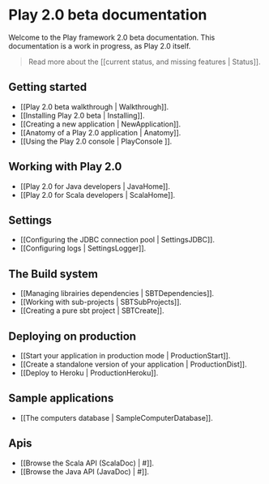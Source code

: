 # Play 2.0 beta documentation

Welcome to the Play framework 2.0 beta documentation. This documentation is a work in progress, as Play 2.0 itself. 

> Read more about the [[current status, and missing features | Status]].

## Getting started

- [[Play 2.0 beta walkthrough | Walkthrough]].
- [[Installing Play 2.0 beta | Installing]].
- [[Creating a new application | NewApplication]].
- [[Anatomy of a Play 2.0 application | Anatomy]].
- [[Using the Play 2.0 console | PlayConsole ]].

## Working with Play 2.0

- [[Play 2.0 for Java developers | JavaHome]].
- [[Play 2.0 for Scala developers | ScalaHome]].

## Settings

- [[Configuring the JDBC connection pool | SettingsJDBC]].
- [[Configuring logs | SettingsLogger]].

## The Build system

- [[Managing librairies dependencies | SBTDependencies]].
- [[Working with sub-projects | SBTSubProjects]].
- [[Creating a pure sbt project | SBTCreate]].

## Deploying on production

- [[Start your application in production mode | ProductionStart]].
- [[Create a standalone version of your application | ProductionDist]].
- [[Deploy to Heroku | ProductionHeroku]].

## Sample applications

- [[The computers database | SampleComputerDatabase]].

## Apis

- [[Browse the Scala API (ScalaDoc) | #]].
- [[Browse the Java API (JavaDoc) | #]].
